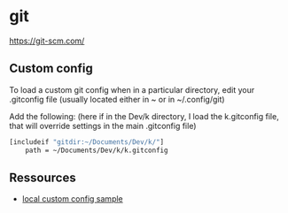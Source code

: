 # git

https://git-scm.com/

## Custom config

To load a custom git config when in a particular directory, edit your .gitconfig file (usually located either in ~ or in ~/.config/git)

Add the following: (here if in the Dev/k directory, I load the k.gitconfig file, that will override settings in the main .gitconfig file)

```sh
[includeif "gitdir:~/Documents/Dev/k/"]
	path = ~/Documents/Dev/k/k.gitconfig
```

## Ressources

- [local custom config sample](../assets/git/k.gitconfig)
